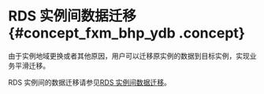 # RDS 实例间数据迁移 {#concept_fxm_bhp_ydb .concept}

由于实例地域更换或者其他原因，用户可以迁移原实例的数据到目标实例，实现业务平滑迁移。

RDS 实例间的数据迁移请参见[RDS 实例间数据迁移](#)。

